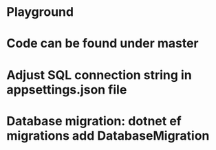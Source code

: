 # Playground
# Code can be found under master 
# Adjust SQL connection string in appsettings.json file
# Database migration: dotnet ef migrations add DatabaseMigration

